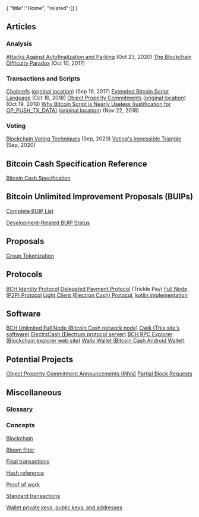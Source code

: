 <div class="cwikmeta">
{
"title":"Home",
"related":[]
}</div>

## Articles

### Analysis
[Attacks Against Autofinalization and Parking](/autofinalization_parking.md) (Oct 23, 2020)
[The Blockchain Difficulty Paradox](/blockchain_difficulty_paradox.md) (Oct 10, 2017)


### Transactions and Scripts
[Chainrefs](/chainrefs.md) ([original location](https://medium.com/@g.andrew.stone/transaction-input-size-optimization-152cdad1b76f)) (Sep 19, 2017)
[Extended Bitcoin Script Language](/extendedBitcoinScript.md) (Oct 16, 2018)
[Object Property Commitments](/object_property_commitment.md) ([original location](https://medium.com/@g.andrew.stone/forkless-object-property-commitments-implemented-at-the-bitcoin-p2p-layer-5a53e778ddff)) (Oct 19, 2018)
[Why Bitcoin Script is Nearly Useless (justification for OP_PUSH_TX_DATA)](/op_push_tx_data_justification.md) ([original location](https://medium.com/@g.andrew.stone/why-bitcoin-cash-script-is-nearly-useless-and-what-to-do-about-it-b47adbfeceec)) (Nov 22, 2018)

### Voting
[Blockchain Voting Techniques](/blockchain_voting.md) (Sep, 2020)
[Voting's Impossible Triangle](/voting_impossible_triangle.md) (Sep, 2020)

## Bitcoin Cash Specification Reference
[Bitcoin Cash Specification](ref/home)

## Bitcoin Unlimited Improvement Proposals (BUIPs)
[Complete BUIP List](/buipref/README.md)

[Development-Related BUIP Status](/buip/summary.md)

## Proposals
[Group Tokenization](/grouptokenization/home.md)

## Protocols
[BCH Identity Protocol](/identity__protocol.md)
[Delegated Payment Protocol](/delegated_payment_protocol.md) (Trickle Pay)
[Full Node (P2P) Protocol](/ref/protocol.md)
[Light Client (Electron Cash) Protocol](https://electrum.readthedocs.io/en/latest/protocol.html), [kotlin implementation](https://gitlab.com/wallywallet/libbitcoincashkotlin/-/blob/master/libbitcoincash/src/main/kotlin/info/bitcoinunlimited/electrumclient.kt)

## Software
[BCH Unlimited Full Node (Bitcoin Cash network node)](/bu_bitcoind.md)
[Cwik (This site's software)](/cwik.md) 
[ElectrsCash (Electrum protocol server)](https://gitlab.com/bitcoinunlimited/ElectrsCash)
[BCH RPC Explorer (Blockchain explorer web site)](https://github.com/sickpig/bch-rpc-explorer)
[Wally Wallet (Bitcoin Cash Android Wallet)](/wally)

## Potential Projects

[Object Property Commitment Announcements (INVs)](/projects/object_property_invs.md)
[Partial Block Requests](/projects/partial_block_requests.md)

## Miscellaneous

### [Glossary](/glossary.md)

### Concepts
[Blockchain](blockchain.md)

[Bloom filter](objects/bloom__filter)

[Final transactions](/final__transactions.md)

[Hash reference](hash__reference)

[Proof of work](proof__of__work)

[Standard transactions](/standard__transactions.md)

[Wallet private keys, public keys, and addresses](objects/wallet__objects)